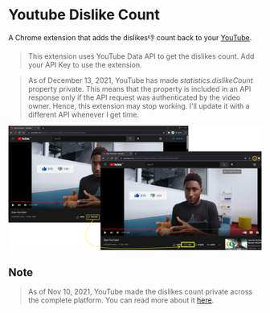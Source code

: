 # Youtube Dislike Count
A Chrome extension that adds the dislikes:thumbsdown: count back to your [YouTube](https://www.youtube.com/).
> This extension uses YouTube Data API to get the dislikes count. Add your API Key to use the extension.

> As of December 13, 2021, YouTube has made *statistics.dislikeCount* property private. This means that the property is included in an API response only if the API request was authenticated by the video owner. Hence, this extension may stop working. I'll update it with a different API whenever I get time.

[<img src="screenshots/youtube-dislikes-count.png">](https://youtu.be/CaaJyRvvaq8)

## Note
> As of Nov 10, 2021, YouTube made the dislikes count private across the complete platform. You can read more about it [here](https://blog.youtube/news-and-events/update-to-youtube/).

